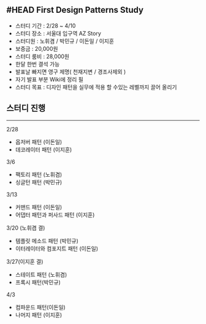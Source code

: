 #HEAD First Design Patterns Study
-----------------------------------------------------
 - 스터디 기간 : 2/28 ~ 4/10
 - 스터디 장소 : 서울대 입구역 AZ Story
 - 스터디원 : 노휘겸 / 박민규 / 이돈일 / 이지훈
 - 보증금 : 20,000원 
 - 스터디 룸비 : 28,000원
 - 한달 한번 결석 가능
 - 발표날 빠지면 영구 제명( 천재지변 / 경조사제외 )
 - 자기 발표 부분 Wiki에 정리 필
 - 스터디 목표 : 디자인 패턴을 실무에 적용 할 수있는 레벨까지 끌어 올리기 
 
## 스터디 진행
----------------------------------------------------
2/28 
- 옵저버 패턴 (이돈일)
- 데코레이터 패턴 (이지훈)

3/6
- 팩토리 패턴 (노휘겸)
- 싱글턴 패턴 (박민규)

3/13
- 커맨드 패턴 (이돈일)
- 어댑터 패턴과 퍼사드 패턴 (이지훈)

3/20 (노휘겸 결)
- 템플릿 메소드 패턴 (박민규)
- 이터레이터와 컴포지트 패턴 (이돈일)

3/27(이지훈 결) 
- 스테이트 패턴 (노휘겸)
- 프록시 패턴(박민규)

4/3
- 컴파운드 패턴(이돈일)
- 나머지 패턴 (이지훈)
